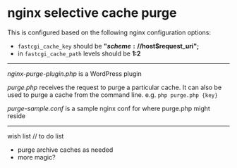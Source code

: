 # nginx selective cache purge


This is configured based on the following nginx configuration options:

- `fastcgi_cache_key` should be  **"$scheme://$host$request_uri";**
- in `fastcgi_cache_path` levels should be  **1:2**

---

*nginx-purge-plugin.php* is a WordPress plugin

*purge.php* receives the request to purge a particular cache. It can also be used to purge a cache from the command line. e.g.
`php purge.php {key}`

*purge-sample.conf* is a sample nginx conf for where purge.php might reside

---

wish list // to do list

- purge archive caches as needed
- more magic?


